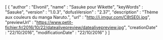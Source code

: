 [ 
    { 
        "author" : "Elvonil", 
        "name" : "Sasuke pour Wikette", 
        "keyWords" : "Sasuke", 
        "version" : "1.0.3", 
        "dofusVersion" : "2.37", 
        "description" : "Thème aux couleurs du manga Naruto.", 
        "url" : "http://i.imgur.com/C8tSE0i.jpg", 
        "previewUrl" : "https://www.petit-fichier.fr/2016/10/22/datealivepreview/datealivepreview.jpg", 
        "creationDate" : "22/10/2016", 
        "modificationDate" : "22/10/2016" 
    }
]
